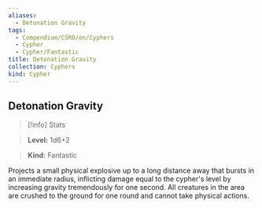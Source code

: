 ```yaml
---
aliases:
  - Detonation Gravity
tags:
  - Compendium/CSRD/en/Cyphers
  - Cypher
  - Cypher/Fantastic
title: Detonation Gravity
collection: Cyphers
kind: Cypher
---
```

## Detonation Gravity    
>[!info] Stats    
> **Level:** 1d6+2    
> **Kind:** Fantastic  
    
Projects a small physical explosive up to a long distance away that bursts in an immediate radius, inflicting damage equal to the cypher's level by increasing gravity tremendously for one second. All creatures in the area are crushed to the ground for one round and cannot take physical actions.